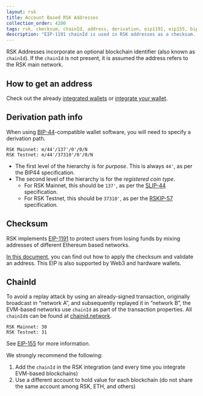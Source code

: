 ```yaml
---
layout: rsk
title: Account Based RSK Addresses
collection_order: 4200
tags: rsk, checksum, chainId, address, derivation, eip1191, eip155, bip44, slip44
description: "EIP-1191 chainId is used in RSK addresses as a checksum. m/44'/137'/0'/0 is the derivation path used for BIP-44 compatible wallets."
---
```


RSK Addresses incorporate an optional blockchain identifier (also known as `chainId`). If the `chainId` is not present, it is assumed the address refers to the RSK main network.

## How to get an address

Check out the already [integrated wallets](/develop/apps/wallets) or [integrate your wallet](/develop/apps/integrate).

## Derivation path info

When using
[BIP-44](https://github.com/bitcoin/bips/blob/master/bip-0044.mediawiki "Multi-Account Hierarchy for Deterministic Wallets")-compatible
wallet software, you will need to specify a derivation path.

```
RSK Mainnet: m/44'/137'/0'/0/N
RSK Testnet: m/44'/37310'/0'/0/N
```

- The first level of the hierarchy is for *purpose*.
  This is always `44'`, as per the BIP44 specification.
- The second level of the hierarchy is for the *registered coin type*.
  - For RSK Mainnet, this should be `137'`, as per the
    [SLIP-44](https://github.com/satoshilabs/slips/blob/master/slip-0044.md "Registered coin types for BIP-0044")
    specification.
  - For RSK Testnet, this should be `37310'`, as per the
    [RSKIP-57](https://github.com/rsksmart/RSKIPs/blob/master/IPs/RSKIP57.md "Derivation Path for Hierarchical Deterministic Wallets")
    specification.

## Checksum

RSK implements [EIP-1191](https://github.com/ethereum/EIPs/blob/master/EIPS/eip-1191.md) to protect users from losing funds by mixing addresses of different Ethereum based networks.

[In this document](https://github.com/ethereum/EIPs/blob/master/EIPS/eip-1191.md), you can find out how to apply the checksum and validate an address. This EIP is also supported by Web3 and hardware wallets.

## ChainId

To avoid a replay attack by using an already-signed transaction, originally broadcast in “network A”, and subsequently replayed it in “network B”, the EVM-based networks use `chainId` as part of the transaction properties.
All `chainId`s can be found at [chainid.network](https://chainid.network/).

```
RSK Mainnet: 30
RSK Testnet: 31
```

See [EIP-155](https://github.com/ethereum/EIPs/blob/master/EIPS/eip-155.md#user-content-list-of-chain-ids) for more information.

We strongly recommend the following:

1. Add the `chainId` in the RSK integration (and every time you integrate EVM-based blockchains)
2. Use a different account to hold value for each blockchain (do not share the same account among RSK, ETH, and others)
